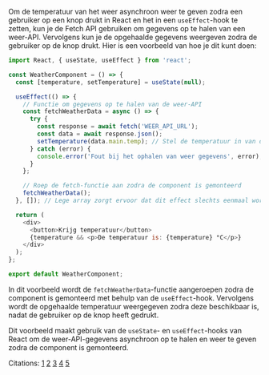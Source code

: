 Om de temperatuur van het weer asynchroon weer te geven zodra een gebruiker op een knop drukt in React en het in een `useEffect`-hook te zetten, kun je de Fetch API gebruiken om gegevens op te halen van een weer-API. Vervolgens kun je de opgehaalde gegevens weergeven zodra de gebruiker op de knop drukt. Hier is een voorbeeld van hoe je dit kunt doen:

```javascript
import React, { useState, useEffect } from 'react';

const WeatherComponent = () => {
  const [temperature, setTemperature] = useState(null);

  useEffect(() => {
    // Functie om gegevens op te halen van de weer-API
    const fetchWeatherData = async () => {
      try {
        const response = await fetch('WEER_API_URL');
        const data = await response.json();
        setTemperature(data.main.temp); // Stel de temperatuur in van de opgehaalde gegevens
      } catch (error) {
        console.error('Fout bij het ophalen van weer gegevens', error);
      }
    };

    // Roep de fetch-functie aan zodra de component is gemonteerd
    fetchWeatherData();
  }, []); // Lege array zorgt ervoor dat dit effect slechts eenmaal wordt uitgevoerd

  return (
    <div>
      <button>Krijg temperatuur</button>
      {temperature && <p>De temperatuur is: {temperature} °C</p>}
    </div>
  );
};

export default WeatherComponent;
```

In dit voorbeeld wordt de `fetchWeatherData`-functie aangeroepen zodra de component is gemonteerd met behulp van de `useEffect`-hook. Vervolgens wordt de opgehaalde temperatuur weergegeven zodra deze beschikbaar is, nadat de gebruiker op de knop heeft gedrukt.

Dit voorbeeld maakt gebruik van de `useState`- en `useEffect`-hooks van React om de weer-API-gegevens asynchroon op te halen en weer te geven zodra de component is gemonteerd.

Citations:
[1](https://stackoverflow.com/questions/71303917/parsing-json-values-in-react-js-and-mapping-to-component)
[2](https://thenewstack.io/why-http-caching-matters-for-apis/)
[3](https://thenewstack.io/strategies-to-build-react-apps-in-a-client-side-architecture/)
[4](https://www.reddit.com/r/learnjavascript/comments/15jktbm/what_is_an_api_in_reality/)
[5](https://james-priest.github.io/udacity-nanodegree-react/course-notes/react-fundamentals.html)